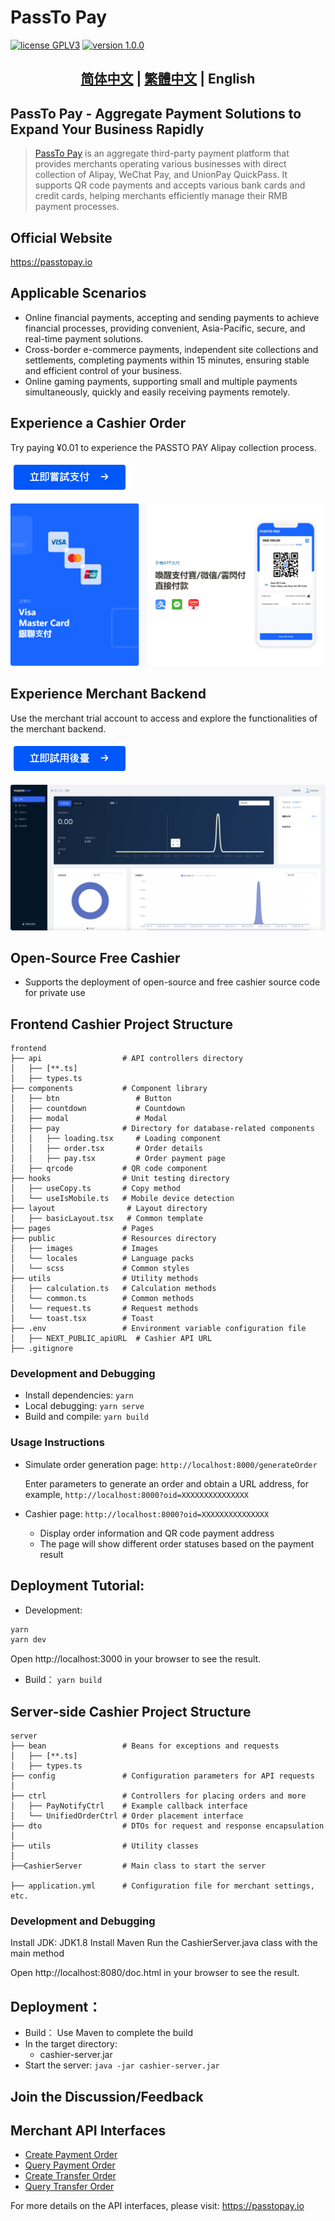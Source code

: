 # PassTo Pay

<p>
<a href="https://www.gnu.org/licenses/gpl-3.0.html"><img src="https://img.shields.io/badge/license-GPLV3-blue" alt="license GPLV3"></a>
<a href="https://github.com/assimon/dujiaoka/releases/tag/1.0.0"><img src="https://img.shields.io/badge/version-1.0.0-red" alt="version 1.0.0"></a>
</p>
<h2 align="center"> <a href="README_zh.md">简体中文</a> | <a href="README_hk.md">繁體中文</a>  | English</h2>


## PassTo Pay - Aggregate Payment Solutions to Expand Your Business Rapidly

> [PassTo Pay](https://passtopay.io) is an aggregate third-party payment platform that provides merchants operating various businesses with direct collection of Alipay, WeChat Pay, and UnionPay QuickPass. It supports QR code payments and accepts various bank cards and credit cards, helping merchants efficiently manage their RMB payment processes.
## Official Website
https://passtopay.io

## Applicable Scenarios

- Online financial payments, accepting and sending payments to achieve financial processes, providing convenient, Asia-Pacific, secure, and real-time payment solutions.
- Cross-border e-commerce payments, independent site collections and settlements, completing payments within 15 minutes, ensuring stable and efficient control of your business.
- Online gaming payments, supporting small and multiple payments simultaneously, quickly and easily receiving payments remotely.

## Experience a Cashier Order

Try paying ¥0.01 to experience the PASSTO PAY Alipay collection process.

![Cashier Button][link_cashier_btn]

![Cashier][link_cashier]

## Experience Merchant Backend

Use the merchant trial account to access and explore the functionalities of the merchant backend.

[![Backend Button][link_backend_btn]](https://mch.ylbhd.com/login?type=demo)

![Backend][link_backend]

## Open-Source Free Cashier

- Supports the deployment of open-source and free cashier source code for private use

## Frontend Cashier Project Structure

```
frontend
├── api                  # API controllers directory
│   ├── [**.ts]
│   ├── types.ts
├── components           # Component library
│   ├── btn                 # Button
│   ├── countdown           # Countdown
│   ├── modal               # Modal
│   ├── pay              # Directory for database-related components
│   │   ├── loading.tsx     # Loading component
│   │   ├── order.tsx       # Order details
│   │   ├── pay.tsx         # Order payment page
│   ├── qrcode           # QR code component
├── hooks                # Unit testing directory
│   ├── useCopy.ts       # Copy method
│   └── useIsMobile.ts   # Mobile device detection
├── layout                # Layout directory
│   ├── basicLayout.tsx   # Common template
├── pages                # Pages
├── public               # Resources directory
│   ├── images           # Images
│   └── locales          # Language packs
│   └── scss             # Common styles
├── utils                # Utility methods
│   ├── calculation.ts   # Calculation methods
│   └── common.ts        # Common methods
│   └── request.ts       # Request methods
│   └── toast.tsx        # Toast
├── .env                 # Environment variable configuration file
│   ├── NEXT_PUBLIC_apiURL  # Cashier API URL
├── .gitignore
```

### Development and Debugging

- Install dependencies: `yarn`
- Local debugging: `yarn serve`
- Build and compile: `yarn build`

### Usage Instructions

- Simulate order generation page: `http://localhost:8000/generateOrder`

  Enter parameters to generate an order and obtain a URL address, for example, `http://localhost:8000?oid=XXXXXXXXXXXXXXX`

- Cashier page: `http://localhost:8000?oid=XXXXXXXXXXXXXXX`

  - Display order information and QR code payment address
  - The page will show different order statuses based on the payment result

## Deployment Tutorial:

- Development:

```bash
yarn
yarn dev
```


Open http://localhost:3000 in your browser to see the result.

- Build：
  `yarn build`



## Server-side Cashier Project Structure

```
server
├── bean                 # Beans for exceptions and requests
│   ├── [**.ts]
│   ├── types.ts
├── config               # Configuration parameters for API requests
│   
├── ctrl                 # Controllers for placing orders and more
│   ├── PayNotifyCtrl    # Example callback interface
│   └── UnifiedOrderCtrl # Order placement interface
├── dto                  # DTOs for request and response encapsulation
│   
├── utils                # Utility classes
│  
├──CashierServer         # Main class to start the server

├── application.yml      # Configuration file for merchant settings, etc.
```

### Development and Debugging

Install JDK: JDK1.8
Install Maven
Run the CashierServer.java class with the main method

Open http://localhost:8080/doc.html in your browser to see the result.


## Deployment：

- Build：
  Use Maven to complete the build
- In the target directory:
  - cashier-server.jar
- Start the server:
  `java -jar cashier-server.jar`


## Join the Discussion/Feedback


## Merchant API Interfaces

- [Create Payment Order](https://passtopay.io/api-f70d29f5231b483da80c5c21d98cb594)
- [Query Payment Order](https://passtopay.io/api-f70d29f5231b483da80c5c21d98cb594)
- [Create Transfer Order](https://passtopay.io/api-f70d29f5231b483da80c5c21d98cb594)
- [Query Transfer Order](https://passtopay.io/api-f70d29f5231b483da80c5c21d98cb594)

For more details on the API interfaces, please visit: https://passtopay.io


[link_cashier]: frontend/public/screenshot/img01.png
[link_cashier_btn]: frontend/public/screenshot/btn-cashier.jpg
[link_backend]: frontend/public/screenshot/img03.png
[link_backend_btn]: frontend/public/screenshot/btn-backend.jpg
[link_end]: frontend/public/screenshot/img02.png
